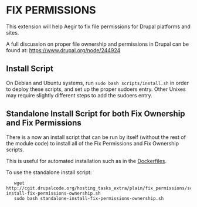 FIX PERMISSIONS
===============

This extension will help Aegir to fix file permissions for Drupal platforms and
sites.

A full discussion on proper file ownership and permissions in Drupal can be
found at: https://www.drupal.org/node/244924

## Install Script

On Debian and Ubuntu systems, run `sudo bash scripts/install.sh` in order to
deploy these scripts, and set up the proper sudoers entry. Other Unixes may
require slightly different steps to add the sudoers entry.

## Standalone Install Script for both Fix Ownership and Fix Permissions

There is a now an install script that can be run by itself (without the rest of the module code) to install all of the Fix Permissions and Fix Ownership scripts.

This is useful for automated installation such as in the [Dockerfiles](https://github.com/aegir-project/dockerfiles).

To use the standalone install script:

       wget http://cgit.drupalcode.org/hosting_tasks_extra/plain/fix_permissions/scripts/standalone-install-fix-permissions-ownership.sh
       sudo bash standalone-install-fix-permissions-ownership.sh
